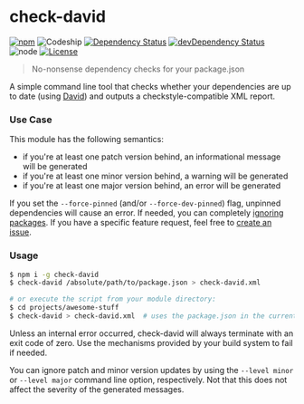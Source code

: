# check-david
[![npm](https://img.shields.io/npm/v/check-david.svg?style=flat-square)](https://www.npmjs.com/package/check-david)
![Codeship](https://img.shields.io/codeship/f6eb23c0-f80b-0133-3724-2eb9f408a9c3.svg?maxAge=2592000&style=flat-square)
[![Dependency Status](https://img.shields.io/david/Finanzchef24-GmbH/check-david.svg?style=flat-square)](https://david-dm.org/Finanzchef24-GmbH/check-david)
[![devDependency Status](https://img.shields.io/david/dev/Finanzchef24-GmbH/check-david.svg?style=flat-square)](https://david-dm.org/Finanzchef24-GmbH/check-david)
![node](https://img.shields.io/node/v/jira-todo.svg?style=flat-square)
[![License](https://img.shields.io/npm/l/check-david.svg?style=flat-square)](https://github.com/Finanzchef24-GmbH/check-david/blob/master/LICENSE)

> No-nonsense dependency checks for your package.json

A simple command line tool that checks whether your dependencies are up to date (using [David](https://github.com/alanshaw/david)) and outputs a checkstyle-compatible XML report.

### Use Case

This module has the following semantics:

 - if you're at least one patch version behind, an informational message will be generated
 - if you're at least one minor version behind, a warning will be generated
 - if you're at least one major version behind, an error will be generated

If you set the `--force-pinned` (and/or `--force-dev-pinned`) flag, unpinned dependencies will cause an error. If needed, you can completely [ignoring packages](https://github.com/alanshaw/david#ignore-dependencies). If you have a specific feature request, feel free to [create an issue](https://github.com/Finanzchef24-GmbH/check-david/issues/new).

### Usage
```bash
$ npm i -g check-david
$ check-david /absolute/path/to/package.json > check-david.xml

# or execute the script from your module directory:
$ cd projects/awesome-stuff
$ check-david > check-david.xml  # uses the package.json in the current directory
```

Unless an internal error occurred, check-david will always terminate with an exit code of zero. Use the mechanisms provided by your build system to fail if needed.

You can ignore patch and minor version updates by using the `--level minor` or `--level major` command line option, respectively. Not that this does not affect the severity of the generated messages.

